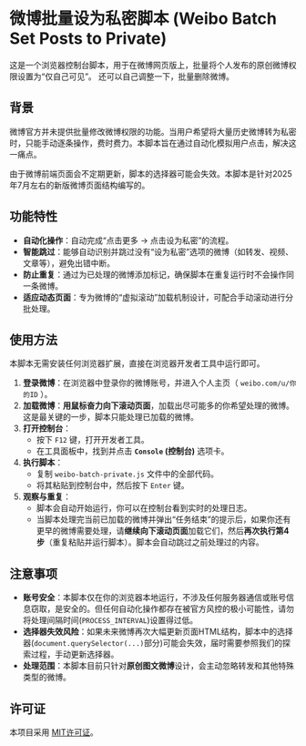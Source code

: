 # 微博批量设为私密脚本 (Weibo Batch Set Posts to Private)

这是一个浏览器控制台脚本，用于在微博网页版上，批量将个人发布的原创微博权限设置为“仅自己可见”。
还可以自己调整一下，批量删除微博。

## 背景

微博官方并未提供批量修改微博权限的功能。当用户希望将大量历史微博转为私密时，只能手动逐条操作，费时费力。本脚本旨在通过自动化模拟用户点击，解决这一痛点。

由于微博前端页面会不定期更新，脚本的选择器可能会失效。本脚本是针对2025年7月左右的新版微博页面结构编写的。

## 功能特性

- **自动化操作**：自动完成“点击更多 -> 点击设为私密”的流程。
- **智能跳过**：能够自动识别并跳过没有“设为私密”选项的微博（如转发、视频、文章等），避免出错中断。
- **防止重复**：通过为已处理的微博添加标记，确保脚本在重复运行时不会操作同一条微博。
- **适应动态页面**：专为微博的“虚拟滚动”加载机制设计，可配合手动滚动进行分批处理。

## 使用方法

本脚本无需安装任何浏览器扩展，直接在浏览器开发者工具中运行即可。

1.  **登录微博**：在浏览器中登录你的微博账号，并进入个人主页（ `weibo.com/u/你的ID` ）。
2.  **加载微博**：**用鼠标奋力向下滚动页面**，加载出尽可能多的你希望处理的微博。这是最关键的一步，脚本只能处理已加载的微博。
3.  **打开控制台**：
    -   按下 `F12` 键，打开开发者工具。
    -   在工具面板中，找到并点击 **`Console` (控制台)** 选项卡。
4.  **执行脚本**：
    -   复制 `weibo-batch-private.js` 文件中的全部代码。
    -   将其粘贴到控制台中，然后按下 `Enter` 键。
5.  **观察与重复**：
    -   脚本会自动开始运行，你可以在控制台看到实时的处理日志。
    -   当脚本处理完当前已加载的微博并弹出“任务结束”的提示后，如果你还有更早的微博需要处理，请**继续向下滚动页面**加载它们，然后**再次执行第4步**（重复粘贴并运行脚本）。脚本会自动跳过之前处理过的内容。

## 注意事项

- **账号安全**：本脚本仅在你的浏览器本地运行，不涉及任何服务器通信或账号信息窃取，是安全的。但任何自动化操作都存在被官方风控的极小可能性，请勿将处理间隔时间(`PROCESS_INTERVAL`)设置得过低。
- **选择器失效风险**：如果未来微博再次大幅更新页面HTML结构，脚本中的选择器(`document.querySelector(...)`部分)可能会失效，届时需要参照我们的探索过程，手动更新选择器。
- **处理范围**：本脚本目前只针对**原创图文微博**设计，会主动忽略转发和其他特殊类型的微博。

## 许可证

本项目采用 [MIT许可证](LICENSE)。
